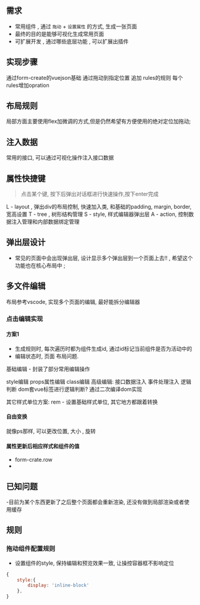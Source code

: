 ## 需求

- 常用组件 ,  通过 `拖动` + `设置属性` 的方式, 生成一张页面 
- 最终的目的是能够可视化生成常用页面 
- 可扩展开发 , 通过哪些底层功能 , 可以扩展出插件 


## 实现步骤

通过form-create的vuejson基础
通过拖动到指定位置 追加 rules的规则
每个rules增加opration 

## 布局规则
局部方面主要使用flex加微调的方式,但是仍然希望有方便使用的绝对定位加拖动;


## 注入数据
常用的接口, 可以通过可视化操作注入接口数据


## 属性快捷键 

>  点击某个键, 按下后弹出对话框进行快速操作,按下enter完成

L - layout , 弹出div的布局控制, 快速加入类, 和基础的padding, margin, border, 宽高设置
T - tree , 树形结构管理
S - style, 样式编辑器弹出层
A - action, 控制数据注入管理和内部数据绑定管理


## 弹出层设计
- 常见的页面中会出现弹出层, 设计显示多个弹出层到一个页面上去!! , 希望这个功能也在核心布局中 ; 


## 多文件编辑

布局参考vscode, 实现多个页面的编辑, 最好能拆分编辑器


### 点击编辑实现





#### 方案1
- 生成规则时, 每次遍历时都为组件生成id, 通过id标记当前组件是否为活动中的
- 编辑状态时, 页面 布局问题.

基础编辑 - 封装了部分常用编辑操作

style编辑
props属性编辑
class编辑
高级编辑: 
接口数据注入
事件处理注入
逻辑判断
dom套vue标签进行逻辑判断? 通过二次编译dom实现

其它样式单位方案:
rem - 设置基础样式单位, 其它地方都跟着转换




#### 自由变换
就像ps那样, 可以更改位置, 大小 , 旋转


#### 属性更新后相应样式和组件的值

- form-crate.row
- 

## 已知问题

-目前为某个东西更新了之后整个页面都会重新渲染, 还没有做到局部渲染或者使用缓存


## 规则


### 拖动组件配置规则

- 设置组件的style, 保持编辑和预览效果一致, 让操控容器框不影响定位

```javascript
{
    style:{
        display: 'inline-block'
    },
}
```

### 
